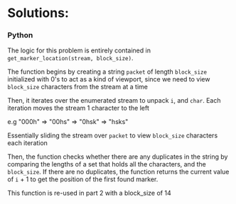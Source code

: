 # Solutions:

### Python

The logic for this problem is entirely contained in `get_marker_location(stream, block_size)`.

The function begins by creating a string `packet` of length `block_size` initialized with 0's to act as a kind of viewport, since we need to view `block_size` characters from the stream at a time

Then, it iterates over the enumerated stream to unpack `i`, and `char`. Each iteration moves the stream 1 character to the left

e.g "000h" => "00hs" => "0hsk" => "hsks"

Essentially sliding the stream over `packet` to view `block_size` characters each iteration

Then, the function checks whether there are any duplicates in the string by comparing the lengths of a set that holds all the characters, and the `block_size`. If there are no duplicates, the function returns the current value of `i` + 1 to get the position of the first found marker.

This function is re-used in part 2 with a block_size of 14
